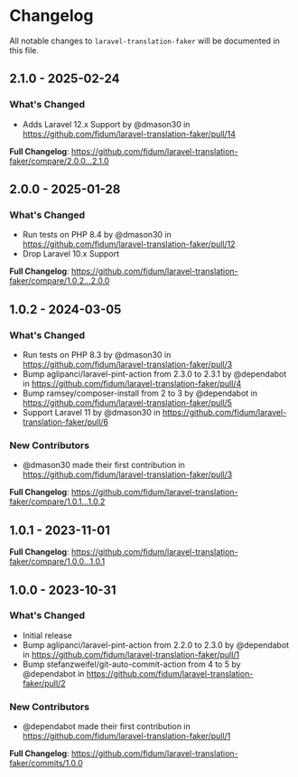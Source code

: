 # Changelog

All notable changes to `laravel-translation-faker` will be documented in this file.

## 2.1.0 - 2025-02-24

### What's Changed

* Adds Laravel 12.x Support by @dmason30 in https://github.com/fidum/laravel-translation-faker/pull/14

**Full Changelog**: https://github.com/fidum/laravel-translation-faker/compare/2.0.0...2.1.0

## 2.0.0 - 2025-01-28

### What's Changed

* Run tests on PHP 8.4 by @dmason30 in https://github.com/fidum/laravel-translation-faker/pull/12
* Drop Laravel 10.x Support

**Full Changelog**: https://github.com/fidum/laravel-translation-faker/compare/1.0.2...2.0.0

## 1.0.2 - 2024-03-05

### What's Changed

* Run tests on PHP 8.3 by @dmason30 in https://github.com/fidum/laravel-translation-faker/pull/3
* Bump aglipanci/laravel-pint-action from 2.3.0 to 2.3.1 by @dependabot in https://github.com/fidum/laravel-translation-faker/pull/4
* Bump ramsey/composer-install from 2 to 3 by @dependabot in https://github.com/fidum/laravel-translation-faker/pull/5
* Support Laravel 11 by @dmason30 in https://github.com/fidum/laravel-translation-faker/pull/6

### New Contributors

* @dmason30 made their first contribution in https://github.com/fidum/laravel-translation-faker/pull/3

**Full Changelog**: https://github.com/fidum/laravel-translation-faker/compare/1.0.1...1.0.2

## 1.0.1 - 2023-11-01

**Full Changelog**: https://github.com/fidum/laravel-translation-faker/compare/1.0.0...1.0.1

## 1.0.0 - 2023-10-31

### What's Changed

- Initial release
- Bump aglipanci/laravel-pint-action from 2.2.0 to 2.3.0 by @dependabot in https://github.com/fidum/laravel-translation-faker/pull/1
- Bump stefanzweifel/git-auto-commit-action from 4 to 5 by @dependabot in https://github.com/fidum/laravel-translation-faker/pull/2

### New Contributors

- @dependabot made their first contribution in https://github.com/fidum/laravel-translation-faker/pull/1

**Full Changelog**: https://github.com/fidum/laravel-translation-faker/commits/1.0.0
